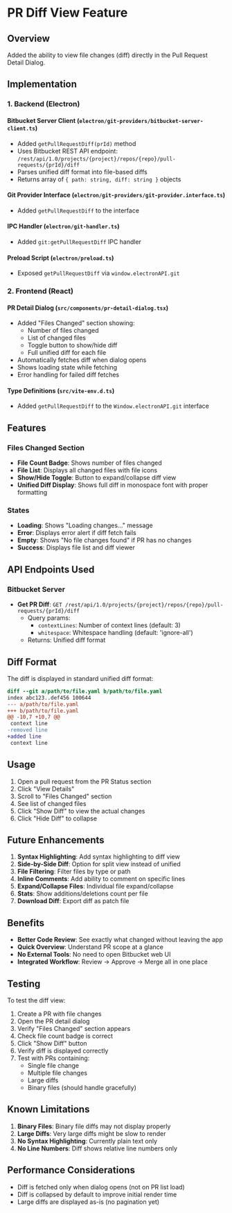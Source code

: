 # PR Diff View Feature

## Overview
Added the ability to view file changes (diff) directly in the Pull Request Detail Dialog.

## Implementation

### 1. Backend (Electron)

#### Bitbucket Server Client (`electron/git-providers/bitbucket-server-client.ts`)
- Added `getPullRequestDiff(prId)` method
- Uses Bitbucket REST API endpoint: `/rest/api/1.0/projects/{project}/repos/{repo}/pull-requests/{prId}/diff`
- Parses unified diff format into file-based diffs
- Returns array of `{ path: string, diff: string }` objects

#### Git Provider Interface (`electron/git-providers/git-provider.interface.ts`)
- Added `getPullRequestDiff` to the interface

#### IPC Handler (`electron/git-handler.ts`)
- Added `git:getPullRequestDiff` IPC handler

#### Preload Script (`electron/preload.ts`)
- Exposed `getPullRequestDiff` via `window.electronAPI.git`

### 2. Frontend (React)

#### PR Detail Dialog (`src/components/pr-detail-dialog.tsx`)
- Added "Files Changed" section showing:
  - Number of files changed
  - List of changed files
  - Toggle button to show/hide diff
  - Full unified diff for each file
- Automatically fetches diff when dialog opens
- Shows loading state while fetching
- Error handling for failed diff fetches

#### Type Definitions (`src/vite-env.d.ts`)
- Added `getPullRequestDiff` to the `Window.electronAPI.git` interface

## Features

### Files Changed Section
- **File Count Badge**: Shows number of files changed
- **File List**: Displays all changed files with file icons
- **Show/Hide Toggle**: Button to expand/collapse diff view
- **Unified Diff Display**: Shows full diff in monospace font with proper formatting

### States
- **Loading**: Shows "Loading changes..." message
- **Error**: Displays error alert if diff fetch fails
- **Empty**: Shows "No file changes found" if PR has no changes
- **Success**: Displays file list and diff viewer

## API Endpoints Used

### Bitbucket Server
- **Get PR Diff**: `GET /rest/api/1.0/projects/{project}/repos/{repo}/pull-requests/{prId}/diff`
  - Query params:
    - `contextLines`: Number of context lines (default: 3)
    - `whitespace`: Whitespace handling (default: 'ignore-all')
  - Returns: Unified diff format

## Diff Format

The diff is displayed in standard unified diff format:
```diff
diff --git a/path/to/file.yaml b/path/to/file.yaml
index abc123..def456 100644
--- a/path/to/file.yaml
+++ b/path/to/file.yaml
@@ -10,7 +10,7 @@
 context line
-removed line
+added line
 context line
```

## Usage

1. Open a pull request from the PR Status section
2. Click "View Details"
3. Scroll to "Files Changed" section
4. See list of changed files
5. Click "Show Diff" to view the actual changes
6. Click "Hide Diff" to collapse

## Future Enhancements

1. **Syntax Highlighting**: Add syntax highlighting to diff view
2. **Side-by-Side Diff**: Option for split view instead of unified
3. **File Filtering**: Filter files by type or path
4. **Inline Comments**: Add ability to comment on specific lines
5. **Expand/Collapse Files**: Individual file expand/collapse
6. **Stats**: Show additions/deletions count per file
7. **Download Diff**: Export diff as patch file

## Benefits

- **Better Code Review**: See exactly what changed without leaving the app
- **Quick Overview**: Understand PR scope at a glance
- **No External Tools**: No need to open Bitbucket web UI
- **Integrated Workflow**: Review → Approve → Merge all in one place

## Testing

To test the diff view:

1. Create a PR with file changes
2. Open the PR detail dialog
3. Verify "Files Changed" section appears
4. Check file count badge is correct
5. Click "Show Diff" button
6. Verify diff is displayed correctly
7. Test with PRs containing:
   - Single file change
   - Multiple file changes
   - Large diffs
   - Binary files (should handle gracefully)

## Known Limitations

1. **Binary Files**: Binary file diffs may not display properly
2. **Large Diffs**: Very large diffs might be slow to render
3. **No Syntax Highlighting**: Currently plain text only
4. **No Line Numbers**: Diff shows relative line numbers only

## Performance Considerations

- Diff is fetched only when dialog opens (not on PR list load)
- Diff is collapsed by default to improve initial render time
- Large diffs are displayed as-is (no pagination yet)
